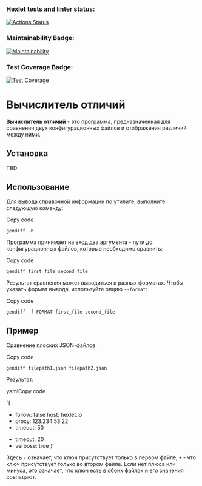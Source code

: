 ### Hexlet tests and linter status:
[![Actions Status](https://github.com/eleron96/python-project-50/workflows/hexlet-check/badge.svg)](https://github.com/eleron96/python-project-50/actions)
### Maintainability Badge:
[![Maintainability](https://api.codeclimate.com/v1/badges/ae82db826b8a6d6f28f6/maintainability)](https://codeclimate.com/github/eleron96/python-project-50/maintainability)
### Test Coverage Badge:
[![Test Coverage](https://api.codeclimate.com/v1/badges/ae82db826b8a6d6f28f6/test_coverage)](https://codeclimate.com/github/eleron96/python-project-50/test_coverage)


# Вычислитель отличий

**Вычислитель отличий** - это программа, предназначенная для сравнения двух конфигурационных файлов и отображения различий между ними.

## Установка

TBD

## Использование

Для вывода справочной информации по утилите, выполните следующую команду:

Copy code

`gendiff -h` 

Программа принимает на вход два аргумента - пути до конфигурационных файлов, которые необходимо сравнить:

Copy code

`gendiff first_file second_file` 

Результат сравнения может выводиться в разных форматах. Чтобы указать формат вывода, используйте опцию `--format`:

Copy code

`gendiff -f FORMAT first_file second_file` 

## Пример

Сравнение плоских JSON-файлов:

Copy code

`gendiff filepath1.json filepath2.json` 

Результат:

yamlCopy code

`{
  - follow: false
    host: hexlet.io
  - proxy: 123.234.53.22
  - timeout: 50
  + timeout: 20
  + verbose: true
}` 

Здесь `-` означает, что ключ присутствует только в первом файле, `+` - что ключ присутствует только во втором файле. Если нет плюса или минуса, это означает, что ключ есть в обоих файлах и его значения совпадают.
